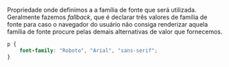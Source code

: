 Propriedade onde definimos a a família de fonte que será utilizada.
Geralmente fazemos *fallback*, que é declarar três valores de família de fonte para caso o navegador do usuário não consiga renderizar aquela família de fonte procure pelas demais alternativas de valor que fornecemos.
```CSS
p {
	font-family: "Roboto", "Arial", "sans-serif";
}
```
